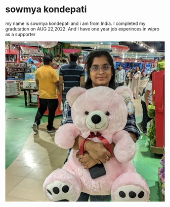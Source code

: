 # sowmya kondepati
my name is sowmya kondepati and i am from India. I completed my gradutation on AUG 22,2022. And I have one year job experinces in wipro as a supporter

![Alt text](myself.jpg)